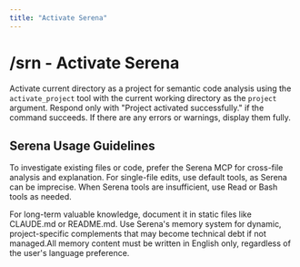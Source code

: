 ```yaml
---
title: "Activate Serena"
---
```


# /srn - Activate Serena

Activate current directory as a project for semantic code analysis using the `activate_project` tool with the current working directory as the `project` argument. Respond only with "Project activated successfully." if the command succeeds. If there are any errors or warnings, display them fully.

## Serena Usage Guidelines

To investigate existing files or code, prefer the Serena MCP for cross-file analysis and explanation. For single-file edits, use default tools, as Serena can be imprecise. When Serena tools are insufficient, use Read or Bash tools as needed.

For long-term valuable knowledge, document it in static files like CLAUDE.md or README.md. Use Serena's memory system for dynamic, project-specific complements that may become technical debt if not managed.All memory content must be written in English only, regardless of the user's language preference.
